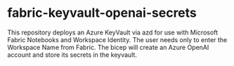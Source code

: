 # fabric-keyvault-openai-secrets
This repository deploys an Azure KeyVault via azd for use with Microsoft Fabric Notebooks and Workspace Identity. The user needs only to enter the Workspace Name from Fabric. The bicep will create an Azure OpenAI account and store its secrets in the keyvault.
